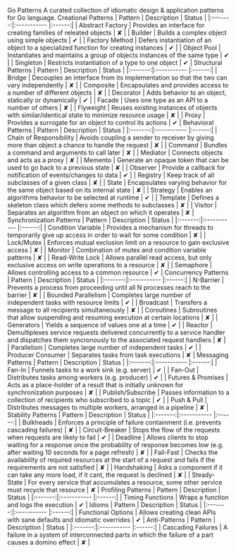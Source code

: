 Go Patterns A curated collection of idiomatic design & application patterns for Go language. Creational Patterns | Pattern | Description | Status | |:-------:|:----------- |:------:| | Abstract Factory | Provides an interface for creating families of releated objects | ✘ | | Builder | Builds a complex object using simple objects | ✔ | | Factory Method | Defers instantiation of an object to a specialized function for creating instances | ✔ | | Object Pool | Instantiates and maintains a group of objects instances of the same type | ✔ | | Singleton | Restricts instantiation of a type to one object | ✔ | Structural Patterns | Pattern | Description | Status | |:-------:|:----------- |:------:| | Bridge | Decouples an interface from its implementation so that the two can vary independently | ✘ | | Composite | Encapsulates and provides access to a number of different objects | ✘ | | Decorator | Adds behavior to an object, statically or dynamically | ✔ | | Facade | Uses one type as an API to a number of others | ✘ | | Flyweight | Reuses existing instances of objects with similar/identical state to minimize resource usage | ✘ | | Proxy | Provides a surrogate for an object to control its actions | ✔ | Behavioral Patterns | Pattern | Description | Status | |:-------:|:----------- |:------:| | Chain of Responsibility | Avoids coupling a sender to receiver by giving more than object a chance to handle the request | ✘ | | Command | Bundles a command and arguments to call later | ✘ | | Mediator | Connects objects and acts as a proxy | ✘ | | Memento | Generate an opaque token that can be used to go back to a previous state | ✘ | | Observer | Provide a callback for notification of events/changes to data | ✔ | | Registry | Keep track of all subclasses of a given class | ✘ | | State | Encapsulates varying behavior for the same object based on its internal state | ✘ | | Strategy | Enables an algorithms behavior to be selected at runtime | ✔ | | Template | Defines a skeleton class which defers some methods to subclasses | ✘ | | Visitor | Separates an algorithm from an object on which it operates | ✘ | Synchronization Patterns | Pattern | Description | Status | |:-------:|:----------- |:------:| | Condition Variable | Provides a mechanism for threads to temporarily give up access in order to wait for some condition | ✘ | | Lock/Mutex | Enforces mutual exclusion limit on a resource to gain exclusive access | ✘ | | Monitor | Combination of mutex and condition variable patterns | ✘ | | Read-Write Lock | Allows parallel read access, but only exclusive access on write operations to a resource | ✘ | | Semaphore | Allows controlling access to a common resource | ✔ | Concurrency Patterns | Pattern | Description | Status | |:-------:|:----------- |:------:| | N-Barrier | Prevents a process from proceeding until all N processes reach to the barrier | ✘ | | Bounded Parallelism | Completes large number of independent tasks with resource limits | ✔ | | Broadcast | Transfers a message to all recipients simultaneously | ✘ | | Coroutines | Subroutines that allow suspending and resuming execution at certain locations | ✘ | | Generators | Yields a sequence of values one at a time | ✔ | | Reactor | Demultiplexes service requests delivered concurrently to a service handler and dispatches them syncronously to the associated request handlers | ✘ | | Parallelism | Completes large number of independent tasks | ✔ | | Producer Consumer | Separates tasks from task executions | ✘ | Messaging Patterns | Pattern | Description | Status | |:-------:|:----------- |:------:| | Fan-In | Funnels tasks to a work sink (e.g. server) | ✔ | | Fan-Out | Distributes tasks among workers (e.g. producer) | ✔ | | Futures & Promises | Acts as a place-holder of a result that is initially unknown for synchronization purposes | ✘ | | Publish/Subscribe | Passes information to a collection of recipients who subscribed to a topic | ✔ | | Push & Pull | Distributes messages to multiple workers, arranged in a pipeline | ✘ | Stability Patterns | Pattern | Description | Status | |:-------:|:----------- |:------:| | Bulkheads | Enforces a principle of failure containment (i.e. prevents cascading failures) | ✘ | | Circuit-Breaker | Stops the flow of the requests when requests are likely to fail | ✔ | | Deadline | Allows clients to stop waiting for a response once the probability of response becomes low (e.g. after waiting 10 seconds for a page refresh) | ✘ | | Fail-Fast | Checks the availability of required resources at the start of a request and fails if the requirements are not satisfied | ✘ | | Handshaking | Asks a component if it can take any more load, if it cant, the request is declined | ✘ | | Steady-State | For every service that accumulates a resource, some other service must recycle that resource | ✘ | Profiling Patterns | Pattern | Description | Status | |:-------:|:----------- |:------:| | Timing Functions | Wraps a function and logs the execution | ✔ | Idioms | Pattern | Description | Status | |:-------:|:----------- |:------:| | Functional Options | Allows creating clean APIs with sane defaults and idiomatic overrides | ✔ | Anti-Patterns | Pattern | Description | Status | |:-------:|:----------- |:------:| | Cascading Failures | A failure in a system of interconnected parts in which the failure of a part causes a domino effect | ✘ |